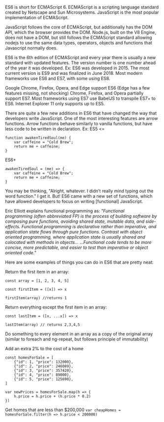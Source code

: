 ES6 is short for ECMAScript 6. ECMAScript is a scripting language standard created by Netscape and Sun Microsystems. JavaScript is the most popular implementation of  ECMAScript.

JavaScript follows the core of ECMAScript, but additionally has the DOM API, which the browser provides the DOM. Node.js, built on the V8 Engine, does not have a DOM, but still follows the ECMAScript standard allowing nodejs to use the same data types, operators, objects and functions that Javascript normally does.

ES6 is the 6th edition of ECMAScript and every year there is usually a new standard with updated features. The version number is one number ahead of the year it was developed. Ex: ES6 was developed in 2015. The most current version is ES9 and was finalized in June 2018. Most modern frameworks use ES6 and ES7, with some using ES8.

Google Chrome, Firefox, Opera, and Edge support ES6 (Edge has a few features missing, not shocking)
Chrome, Firefox, and Opera partially support ES7. Most frameworks using ES7 use BabelJS to transpile ES7+ to ES6. Internet Explorer 11 only supports up to ES5.

There are quite a few new additions in ES6 that have changed the way that developers write JavaScript. One of the most interesting features are arrow functions. Arrow functions behave similarly to vanilla functions, but have less code to be written in declaration.
Ex:
ES5 <=
```
function awakenTiredSoul(me) {
	var caffeine = "Cold Brew";
	return me + caffeine;
}
```
ES6+
```
awakenTiredSoul = (me) => {
	var caffeine = "Cold Brew";
	return me + caffeine;
}
```
You may be thinking, "Alright, whatever. I didn’t really mind typing out the word function." I get it. But! ES6 came with a new set of functions, which have allowed developers to focus on writing [functional] JavaScript.

Eric Elliott explains functional programming as: *"Functional programming (often abbreviated FP) is the process of building software by composing pure functions, avoiding shared state, mutable data, and side-effects. Functional programming is declarative rather than imperative, and application state flows through pure functions. Contrast with object oriented programming, where application state is usually shared and colocated with methods in objects… …Functional code tends to be more concise, more predictable, and easier to test than imperative or object oriented code."*

Here are some examples of things you can do in ES6 that are pretty neat:

Return the first item in an array:
```
const array = [1, 2, 3, 4, 5]

const firstItem = ([x]) => x

firstItem(array) //returns 1
```

Return everything except the first item in an array:
```
const lastItem = ([x, ...x]) => x

lastItem(array) // returns 2,3,4,5
```

Do something to every element in an array as a copy of the original array (similar to foreach and ng-repeat, but follows principle of immutability)

Add an extra 2% to the cost of a home
```
const homesForSale = [
	{"id": 1, "price": 132000},
	{"id": 2, "price": 246089},
	{"id": 3, "price": 357420},
	{"id": 4, "price": 89000},
	{"id": 5, "price": 125690},
]

var newPrices = homesForSale.map(h => {
	h.price = h.price + (h.price * 0.2)
})
```

Get homes that are less than $200,000
`var cheapHomes = homesForSale.filter(h => h.price < 200000)`
